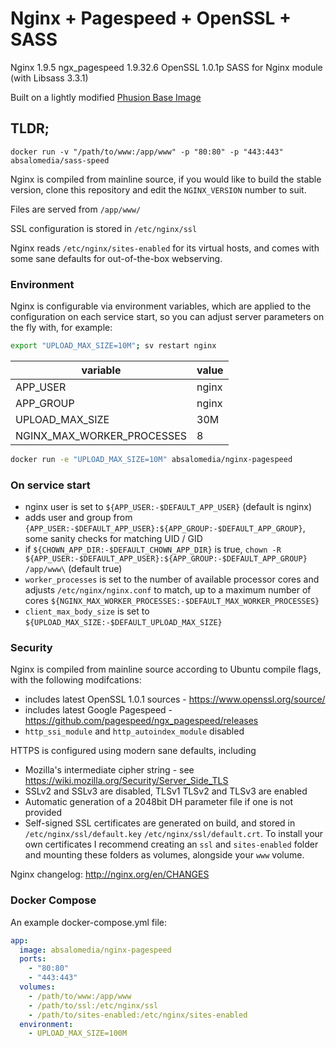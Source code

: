 # Nginx + Pagespeed + OpenSSL + SASS

Nginx 1.9.5
ngx_pagespeed 1.9.32.6
OpenSSL 1.0.1p
SASS for Nginx module (with Libsass 3.3.1)

Built on a lightly modified [Phusion Base Image](https://phusion.github.io/baseimage-docker/)

## TLDR;

`docker run -v "/path/to/www:/app/www" -p "80:80" -p "443:443" absalomedia/sass-speed`

Nginx is compiled from mainline source, if you would like to build the stable version, clone this repository and edit the `NGINX_VERSION` number to suit.

Files are served from `/app/www/`

SSL configuration is stored in `/etc/nginx/ssl`

Nginx reads `/etc/nginx/sites-enabled` for its virtual hosts, and comes with some sane defaults for out-of-the-box webserving.

### Environment 

Nginx is configurable via environment variables, which are applied to the configuration on each service start, so you can adjust server parameters on the fly with, for example:

```bash
export "UPLOAD_MAX_SIZE=10M"; sv restart nginx
```

variable | value
-------- | -----
APP_USER | nginx
APP_GROUP | nginx
UPLOAD_MAX_SIZE | 30M
NGINX_MAX_WORKER_PROCESSES | 8

```bash
docker run -e "UPLOAD_MAX_SIZE=10M" absalomedia/nginx-pagespeed
```

### On service start

- nginx user is set to `${APP_USER:-$DEFAULT_APP_USER}` (default is nginx)
- adds user and group from `{APP_USER:-$DEFAULT_APP_USER}:${APP_GROUP:-$DEFAULT_APP_GROUP}`, some sanity checks for matching UID / GID
- if `${CHOWN_APP_DIR:-$DEFAULT_CHOWN_APP_DIR}` is true, `chown -R ${APP_USER:-$DEFAULT_APP_USER}:${APP_GROUP:-$DEFAULT_APP_GROUP} /app/www\`  (default true)
- `worker_processes` is set to the number of available processor cores and adjusts `/etc/nginx/nginx.conf` to match, up to a maximum number of cores `${NGINX_MAX_WORKER_PROCESSES:-$DEFAULT_MAX_WORKER_PROCESSES}`
- `client_max_body_size` is set to `${UPLOAD_MAX_SIZE:-$DEFAULT_UPLOAD_MAX_SIZE}`

### Security

Nginx is compiled from mainline source according to Ubuntu compile flags, with the following modifcations:
- includes latest OpenSSL 1.0.1 sources - https://www.openssl.org/source/
- includes latest Google Pagespeed  - https://github.com/pagespeed/ngx_pagespeed/releases
- `http_ssi_module` and `http_autoindex_module` disabled

HTTPS is configured using modern sane defaults, including
- Mozilla's intermediate cipher string - see https://wiki.mozilla.org/Security/Server_Side_TLS
- SSLv2 and SSLv3 are disabled, TLSv1 TLSv2 and TLSv3 are enabled
- Automatic generation of a 2048bit DH parameter file if one is not provided
- Self-signed SSL certificates are generated on build, and stored in `/etc/nginx/ssl/default.key` `/etc/nginx/ssl/default.crt`.  To install your own certificates I recommend creating an `ssl` and `sites-enabled` folder and mounting these folders as volumes, alongside your `www` volume.

Nginx changelog: http://nginx.org/en/CHANGES

### Docker Compose

An example docker-compose.yml file:

```yml
app:
  image: absalomedia/nginx-pagespeed
  ports:
    - "80:80"
    - "443:443"
  volumes:
    - /path/to/www:/app/www
    - /path/to/ssl:/etc/nginx/ssl
    - /path/to/sites-enabled:/etc/nginx/sites-enabled
  environment:
    - UPLOAD_MAX_SIZE=100M

```